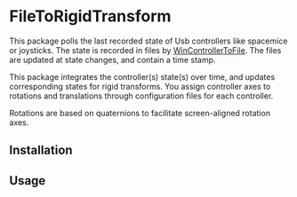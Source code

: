 # FileToRigidTransform
This package polls the last recorded state of Usb controllers like spacemice or joysticks. The state is recorded in files by [WinControllerToFile](https://github.com/hustf/WinControllerToFile.jl). The files are updated at state changes, and contain a time stamp.

This package integrates the controller(s) state(s) over time, and updates corresponding states for rigid transforms. You assign controller axes to rotations and translations through configuration files for each controller. 

Rotations are based on quaternions to facilitate screen-aligned rotation axes.

## Installation

## Usage


